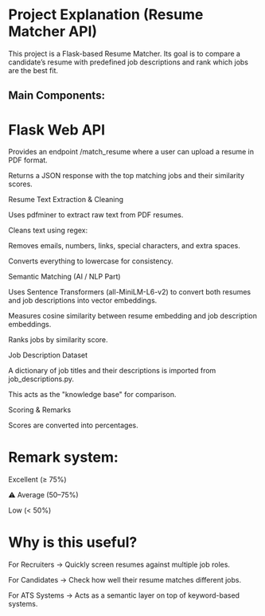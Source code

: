 #  Project Explanation (Resume Matcher API)

This project is a Flask-based Resume Matcher. Its goal is to compare a candidate’s resume with predefined job descriptions and rank which jobs are the best fit.

##  Main Components:

# Flask Web API

Provides an endpoint /match_resume where a user can upload a resume in PDF format.

Returns a JSON response with the top matching jobs and their similarity scores.

Resume Text Extraction & Cleaning

Uses pdfminer to extract raw text from PDF resumes.

Cleans text using regex:

Removes emails, numbers, links, special characters, and extra spaces.

Converts everything to lowercase for consistency.

Semantic Matching (AI / NLP Part)

Uses Sentence Transformers (all-MiniLM-L6-v2) to convert both resumes and job descriptions into vector embeddings.

Measures cosine similarity between resume embedding and job description embeddings.

Ranks jobs by similarity score.

Job Description Dataset

A dictionary of job titles and their descriptions is imported from job_descriptions.py.

This acts as the "knowledge base" for comparison.

Scoring & Remarks

Scores are converted into percentages.

# Remark system:

 Excellent (≥ 75%)

⚠ Average (50–75%)

 Low (< 50%)

#  Why is this useful?

For Recruiters → Quickly screen resumes against multiple job roles.

For Candidates → Check how well their resume matches different jobs.

For ATS Systems → Acts as a semantic layer on top of keyword-based systems.
